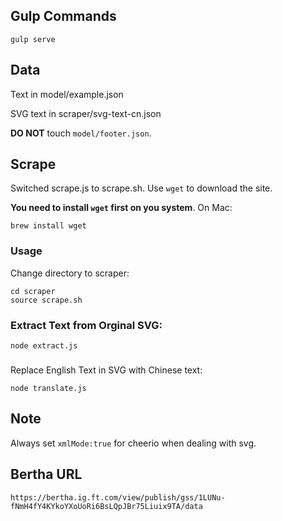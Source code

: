 ## Gulp Commands

`gulp serve`

## Data

Text in model/example.json

SVG text in scraper/svg-text-cn.json

**DO NOT** touch `model/footer.json`.

## Scrape

Switched scrape.js to scrape.sh.
Use `wget` to download the site.

**You need to install `wget` first on you system**. On Mac:

```
brew install wget
```

### Usage
Change directory to scraper:
```
cd scraper 
source scrape.sh
```

### Extract Text from Orginal SVG:
```
node extract.js
```

###
Replace English Text in SVG with Chinese text:
```
node translate.js
```

## Note
Always set `xmlMode:true` for cheerio when dealing with svg.

## Bertha URL
```
https://bertha.ig.ft.com/view/publish/gss/1LUNu-fNmH4fY4KYkoYXoUoRi6BsLQpJBr75Liuix9TA/data
```